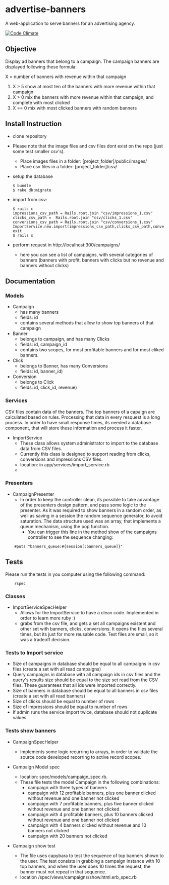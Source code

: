 # advertise-banners

A web-application to serve banners for an advertising agency.

[![Code Climate](https://codeclimate.com/repos/561be162e30ba006bc0003d0/badges/e1abadaef90b840839d6/gpa.svg)](https://codeclimate.com/repos/561be162e30ba006bc0003d0/feed)

## Objective

Display ad banners that belong to a campaign.
The campaign banners are displayed following these formula:

X = number of banners with revenue within that campaign

1. X > 5
  show at most ten of the banners with more revenue within that campaign
2. X > 0
  mix the banners with more revenue within that campaign, and complete with most clicked
3. X == 0
  mix with most clicked banners with random banners

## Install Instruction
  * clone repository
  * Please note that the image files and csv files dont exist on the repo (just some test smaller csv's).
    * Place images files in a folder: [project_folder]/public/images/
    * Place csv files in a folder: [project_folder]/csv/
  * setup the database

    ```
    $ bundle
    $ rake db:migrate
    ```

  * import from csv:

    ```
    $ rails c
    impressions_csv_path = Rails.root.join "csv/impressions_1.csv"
    clicks_csv_path =  Rails.root.join "csv/clicks_1.csv"
    conversions_csv_path = Rails.root.join "csv/conversions_1.csv"
    ImportService.new.import(impressions_csv_path,clicks_csv_path,conversions_csv_path)
    exit
    $ rails s
    ```
    
  * perform request in http://localhost:300/campaigns/
      - here you can see a list of campaigns, with several categories of banners (banners with profit, banners with clicks but no revenue and banners without clicks)


## Documentation

### Models
  * Campaign
    * has many banners
    * fields: id
    * contains several methods that allow to show top banners of that campaign
  * Banner
    * belongs to campaign, and has many Clicks
    * fields: id, campaign_id
    * contains two scopes, for most profitable banners and for most cliked banners.
  * Click
    * belongs to Banner, has many Conversions
    * fields: id, banner_id)
  * Conversion
    * belongs to Click
    * fields: id, click_id, revenue)

### Services
 CSV files contain data of the banners. The top banners of a capaign are calculated based on rules. Processing that data in every resquest is a long process. In order to have small response times, its needed a database component, that will store these information and process it faster.
  * ImportService
    * These class allows system administrator to import to the database data from CSV files.
    * Currently this class is designed to support reading from clicks, conversions and impressions CSV files.
    * location: in app/services/import_service.rb
    * 

### Presenters
  * CampaignPresenter
    * In order to keep the controller clean, its possible to take advantage of the presenters design pattern, and pass some logic to the presenter. As it was required to show banners in a random order, as well as saving in a session the random sequence generator, to avoid saturation. The data structure used was an array, that implements a queue mechanism, using the pop function.
      - You can trigger this line in the method show of the campaigns controller to see the sequence changing:

```
    #puts "banners_queue:#{session[:banners_queue]}"
```

## Tests
Please run the tests in you computer using the following command:

```
    rspec
```

### Classes
  * ImportServiceSpecHelper
    * Allows for the ImportService to have a clean code. Implemented in order to learn more ruby :)
    * grabs from the csv file, and gets a set all campaigns existent and other set with banners, clicks, conversions. It opens the files several times, but its just for more reusable code. Test files are small, so it was a tradeoff decision.

### Tests to Import service
  * Size of campaigns in database should be equal to all campaigns in csv files (create a set with all read campaigns)
  * Query campaigns in database with all campaign ids in csv files and the query's results size should be equal to the size set read from the CSV files. These guarantees that all ids were imported correctly.
  * Size of banners in database should be equal to all banners in csv files (create a set with all read banners)
  * Size of clicks should be equal to number of rows
  * Size of impressions should be equal to number of rows
  * If admin runs the service import twice, database should not duplicate values.

### Tests show banners
  * CampaignSpecHelper
    * Implements some logic recurring to arrays, in order to validate the source code developed recorring to active record scopes. 
  * Campaign Model spec
    * location: spec/models/campaign_spec.rb. 
    * These file tests the model Campaign in the following combinations:
      * campaign with three types of banners
      * campaign with 12 profitable banners, plus one banner clicked without revenue and one banner not clicked
      * campaign with 7 profitable banners, plus five banner clicked without revenue and one banner not clicked
      * campaign with 4 profitable banners, plus 10 banners clicked without revenue and one banner not clicked
      * campaign with 4 banners clicked without revenue and 10 banners not clicked
      * campaign with 20 banners not clicked
      
  * Campaign show test
    * The file uses capybara to test the sequence of top banners shown to the user. The test consists in grabbing a campaign instance with 10 top banners, and when the user does 10 times the request, the banner must not repeat in that sequence.
    * location /spec/views/campaigns/show.html.erb_spec.rb


